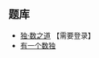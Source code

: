 ## 题库
- [独·数之道](http://www.sudokufans.org.cn/lx/game.index.php?type=8x) 【需要登录】
- [有一个数独](https://shudu.one/mini-sudoku.php)